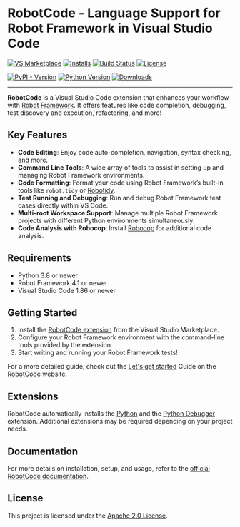 
# RobotCode - Language Support for Robot Framework in Visual Studio Code

[![VS Marketplace](https://img.shields.io/visual-studio-marketplace/v/d-biehl.robotcode?style=flat&label=VS%20Marketplace&logo=visual-studio-code)](https://marketplace.visualstudio.com/items?itemName=d-biehl.robotcode)
[![Installs](https://img.shields.io/visual-studio-marketplace/i/d-biehl.robotcode?style=flat)](https://marketplace.visualstudio.com/items?itemName=d-biehl.robotcode)
[![Build Status](https://img.shields.io/github/actions/workflow/status/robotcodedev/robotcode/build-test-package-publish.yml?branch=main&style=flat&logo=github)](https://github.com/robotcodedev/robotcode/actions?query=workflow:build_test_package_publish)
[![License](https://img.shields.io/github/license/robotcodedev/robotcode?style=flat&logo=apache)](https://github.com/robotcodedev/robotcode/blob/master/LICENSE)

[![PyPI - Version](https://img.shields.io/pypi/v/robotcode.svg?style=flat)](https://pypi.org/project/robotcode)
[![Python Version](https://img.shields.io/pypi/pyversions/robotcode.svg?style=flat)](https://pypi.org/project/robotcode)
[![Downloads](https://img.shields.io/pypi/dm/robotcode.svg?style=flat&label=downloads)](https://pypi.org/project/robotcode)

---

**RobotCode** is a Visual Studio Code extension that enhances your workflow with [Robot Framework](https://robotframework.org/). It offers features like code completion, debugging, test discovery and execution, refactoring, and more!

## Key Features

- **Code Editing**: Enjoy code auto-completion, navigation, syntax checking, and more.
- **Command Line Tools**: A wide array of tools to assist in setting up and managing Robot Framework environments.
- **Code Formatting**: Format your code using Robot Framework’s built-in tools like `robot.tidy` or [Robotidy](https://robotidy.readthedocs.io/).
- **Test Running and Debugging**: Run and debug Robot Framework test cases directly within VS Code.
- **Multi-root Workspace Support**: Manage multiple Robot Framework projects with different Python environments simultaneously.
- **Code Analysis with Robocop**: Install [Robocop](https://robocop.readthedocs.io/) for additional code analysis.

## Requirements

- Python 3.8 or newer
- Robot Framework 4.1 or newer
- Visual Studio Code 1.86 or newer

## Getting Started

1. Install the [RobotCode extension](https://marketplace.visualstudio.com/items?itemName=d-biehl.robotcode) from the Visual Studio Marketplace.
2. Configure your Robot Framework environment with the command-line tools provided by the extension.
3. Start writing and running your Robot Framework tests!

For a more detailed guide, check out the [Let's get started](https://robotcode.io/02_get_started/) Guide on the [RobotCode](https://robotcode.io) website.

## Extensions

RobotCode automatically installs the [Python](https://marketplace.visualstudio.com/items?itemName=ms-python.python) and the [Python Debugger](https://marketplace.visualstudio.com/items?itemName=ms-python.debugpy) extension. Additional extensions may be required depending on your project needs.

## Documentation

For more details on installation, setup, and usage, refer to the [official RobotCode documentation](https://robotcode.io).

## License

This project is licensed under the [Apache 2.0 License](https://spdx.org/licenses/Apache-2.0.html).

